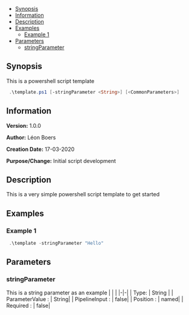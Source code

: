 - [Synopsis](#synopsis)
- [Information](#information)
- [Description](#description)
- [Examples](#examples)
     * [Example 1](#example-1)
- [Parameters](#parameters)
     * [stringParameter](#stringparameter)

## Synopsis

This is a powershell script template

```PowerShell
 .\template.ps1 [-stringParameter <String>] [<CommonParameters>]
```

## Information

**Version:**         1.0.0

**Author:**          Léon Boers

**Creation Date:**   17-03-2020

**Purpose/Change:**  Initial script development



## Description

This is a very simple powershell script template to get started


## Examples

### Example 1

```PowerShell
 .\template -stringParameter "Hello"
```

## Parameters

### stringParameter

This is a string parameter as an example
| | |
|-|-|
| Type: | String |
| ParameterValue : | String|
| PipelineInput : | false|
| Position : | named|
| Required : | false|

